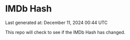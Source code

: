 # IMDb Hash

Last generated at: December 11, 2024 00:44 UTC

This repo will check to see if the IMDb Hash has changed.